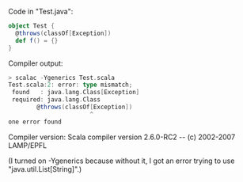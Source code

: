 Code in "Test.java":
```scala
object Test {
  @throws(classOf[Exception])
  def f() = {}
}
```
Compiler output:
```scala
> scalac -Ygenerics Test.scala
Test.scala:2: error: type mismatch;
 found   : java.lang.Class[Exception]
 required: java.lang.Class
        @throws(classOf[Exception])
                       ^
one error found
```
Compiler version: Scala compiler version 2.6.0-RC2 -- (c) 2002-2007 LAMP/EPFL

(I turned on -Ygenerics because without it, I got an error trying to use "java.util.List[String]".)
